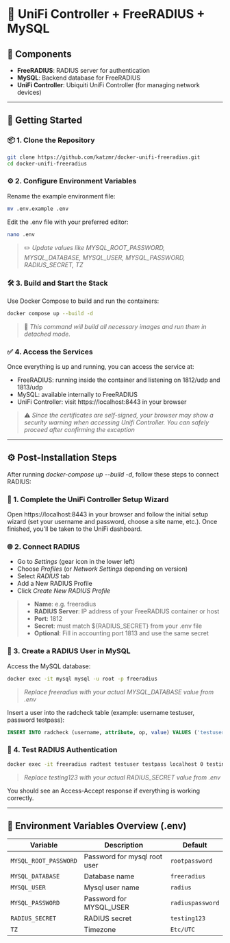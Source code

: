 # 🚀 UniFi Controller + FreeRADIUS + MySQL

## 🐳 Components

- **FreeRADIUS**: RADIUS server for authentication
- **MySQL**: Backend database for FreeRADIUS
- **UniFi Controller**: Ubiquiti UniFi Controller (for managing network devices)
---
## 🚀 Getting Started
### 📦 1. Clone the Repository

```bash
git clone https://github.com/katzmr/docker-unifi-freeradius.git
cd docker-unifi-freeradius
```
### ⚙️ 2. Configure Environment Variables
Rename the example environment file:
```bash
mv .env.example .env
```
Edit the .env file with your preferred editor:
```bash
nano .env
```
> ✏️ _Update values like MYSQL_ROOT_PASSWORD, MYSQL_DATABASE, MYSQL_USER, MYSQL_PASSWORD, RADIUS_SECRET, TZ_

### 🛠️ 3. Build and Start the Stack
Use Docker Compose to build and run the containers:
```bash
docker compose up --build -d
```
> 🐳 _This command will build all necessary images and run them in detached mode._

### ✅ 4. Access the Services
Once everything is up and running, you can access the service at:

- FreeRADIUS: running inside the container and listening on 1812/udp and 1813/udp
- MySQL: available internally to FreeRADIUS
- UniFi Controller: visit https://localhost:8443 in your browser
> ⚠️ _Since the certificates are self-signed, your browser may show a security warning when accessing Unifi Controller. You can safely proceed after confirming the exception_
---
## ⚙️ Post-Installation Steps
After running _docker-compose up --build -d_, follow these steps to connect RADIUS:
### 🛜 1. Complete the UniFi Controller Setup Wizard
Open https://localhost:8443 in your browser and follow the initial setup wizard (set your username and password, choose a site name, etc.).
Once finished, you'll be taken to the UniFi dashboard.

### 🌐 2. Connect RADIUS
- Go to _Settings_ (gear icon in the lower left)
- Choose _Profiles_ (or _Network Settings_ depending on version)
- Select _RADIUS_ tab
- Add a New RADIUS Profile
- Click _Create New RADIUS Profile_
> - **Name**: e.g. freeradius
> - **RADIUS Server**: IP address of your FreeRADIUS container or host
> - **Port**: 1812
> - **Secret**: must match ${RADIUS_SECRET} from your .env file
> - **Optional**: Fill in accounting port 1813 and use the same secret

### 👤 3. Create a RADIUS User in MySQL
Access the MySQL database:
```bash
docker exec -it mysql mysql -u root -p freeradius
```
> _Replace freeradius with your actual MYSQL_DATABASE value from .env_
> 
Insert a user into the radcheck table (example: username testuser, password testpass):
```sql
INSERT INTO radcheck (username, attribute, op, value) VALUES ('testuser', 'Cleartext-Password', ':=', 'testpass');
```

### 🚀 4. Test RADIUS Authentication
```bash
docker exec -it freeradius radtest testuser testpass localhost 0 testing123
```
> _Replace testing123 with your actual RADIUS_SECRET value from .env_

You should see an Access-Accept response if everything is working correctly.

---
## 🧩 Environment Variables Overview (.env)
| Variable              | Description                  | Default          |
|-----------------------|------------------------------|------------------|
| `MYSQL_ROOT_PASSWORD` | Password for mysql root user | `rootpassword`   |
| `MYSQL_DATABASE`      | Database name                | `freeradius`     |
| `MYSQL_USER`          | Mysql user name              | `radius`         |
| `MYSQL_PASSWORD`      | Password for MYSQL_USER      | `radiuspassword` |
| `RADIUS_SECRET`       | RADIUS secret                | `testing123`     |
| `TZ`                  | Timezone                     | `Etc/UTC`        |

